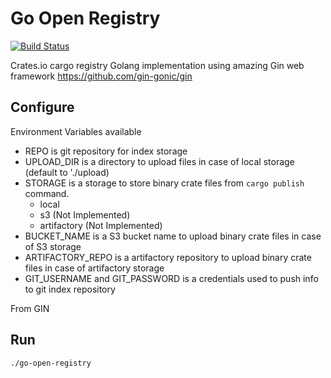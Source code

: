 # Go Open Registry

[![Build Status](https://travis-ci.org/boskiv/go-open-registry.svg?branch=master)](https://travis-ci.org/boskiv/go-open-registry)

Crates.io cargo registry Golang implementation using amazing Gin web framework
https://github.com/gin-gonic/gin 

## Configure

Environment Variables available
* REPO is git repository for index storage
* UPLOAD_DIR is a directory to upload files in case of local storage (default to './upload)
* STORAGE is a storage to store binary crate files from `cargo publish` command.
    * local
    * s3 (Not Implemented)
    * artifactory (Not Implemented)
* BUCKET_NAME is a S3 bucket name to upload binary crate files in case of S3 storage
* ARTIFACTORY_REPO is a artifactory repository to upload binary crate files in case of artifactory storage
* GIT_USERNAME and GIT_PASSWORD is a credentials used to push info to git index repository

From GIN

## Run

`./go-open-registry` 
